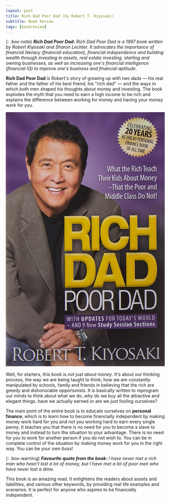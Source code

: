 ```yaml
---
layout: post
title: Rich Dad Poor Dad (by Robert T. Kiyosaki)
subtitle: Book Review 
tags: [bookreview]
---
```


{: .box-note}
***Rich Dad Poor Dad:*** *Rich Dad Poor Dad is a 1997 book written by Robert Kiyosaki and Sharon Lechter. It advocates the importance of financial literacy (financial education), financial independence and building wealth through investing in assets, real estate investing, starting and owning businesses, as well as increasing one's financial intelligence (financial IQ) to improve one's business and financial aptitude.*

**Rich Dad Poor Dad** is Robert's story of growing up with two dads — his real father and the father of his best friend, his "*rich dad*" — and the ways in which both men shaped his thoughts about money and investing. The book explodes the myth that you need to earn a high income to be rich and explains the difference between working for money and having your money work for you.

<img src="/books/images/Rich_Dad_Poor_Dad.png" alt="Rich Dad Poor Dad"/>

Well, for starters, this book is *not just about money*. It's about our thinking process, the way we are being taught to think; how we are constantly manipulated by schools, family and friends in believing that the rich are greedy and dishonorable opportunists. It is basically written to reprogram our minds to think about what we do..why do we buy all the attractive and elegant things..have we actually earned or are we just fooling ourselves?

The main point of the entire book is to educate ourselves on **personal finance**, which is to learn how to become financially independent by making money work hard for you and not you working hard to earn every single penny. It teaches you that there is no need for you to become a slave to money and instead to turn the situation to your advantage. There is no need for you to work for another person if you do not wish to. You can be in complete control of the situation by making money work for you in the right way. You can be your own *boss*!  
 
{: .box-warning}
***Favourite quote from the book:*** *I have never met a rich man who hasn't lost a lot of money, but I have met a lot of poor men who have never lost a dime.*

This book is an amazing read. It enlightens the readers about assets and liabilities, and various other keywords, by providing real life examples and scenarios. It is perfect for anyone who aspires to be financially independent.  
